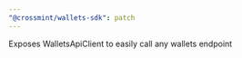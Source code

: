 ```yaml
---
"@crossmint/wallets-sdk": patch
---
```


Exposes WalletsApiClient to easily call any wallets endpoint
